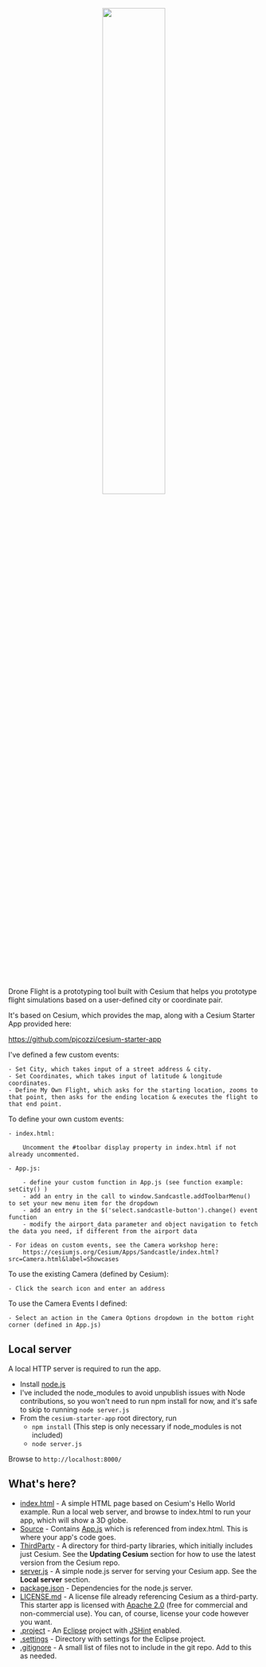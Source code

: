 <p align="center">
<a href="http://cesiumjs.org/">
<img src="https://github.com/AnalyticalGraphicsInc/cesium/wiki/logos/Cesium_Logo_Color.jpg" width="50%" />
</a>
</p>

Drone Flight is a prototyping tool built with Cesium that helps you prototype flight simulations based on a user-defined city or coordinate pair.

It's based on Cesium, which provides the map, along with a Cesium Starter App provided here:

https://github.com/pjcozzi/cesium-starter-app

I've defined a few custom events:

	- Set City, which takes input of a street address & city.
	- Set Coordinates, which takes input of latitude & longitude coordinates.
	- Define My Own Flight, which asks for the starting location, zooms to that point, then asks for the ending location & executes the flight to that end point.

To define your own custom events:

	- index.html:

		Uncomment the #toolbar display property in index.html if not already uncommented.

	- App.js:

		- define your custom function in App.js (see function example: setCity() )
		- add an entry in the call to window.Sandcastle.addToolbarMenu() to set your new menu item for the dropdown
		- add an entry in the $('select.sandcastle-button').change() event function
		- modify the airport_data parameter and object navigation to fetch the data you need, if different from the airport data

	- For ideas on custom events, see the Camera workshop here:
		https://cesiumjs.org/Cesium/Apps/Sandcastle/index.html?src=Camera.html&label=Showcases

To use the existing Camera (defined by Cesium):

	- Click the search icon and enter an address

To use the Camera Events I defined:

	- Select an action in the Camera Options dropdown in the bottom right corner (defined in App.js)

Local server
------------

A local HTTP server is required to run the app.

* Install [node.js](http://nodejs.org/)
* I've included the node_modules to avoid unpublish issues with Node contributions, so you won't need to run npm install for now, and it's safe to skip to running `node server.js`
* From the `cesium-starter-app` root directory, run
   * `npm install` (This step is only necessary if node_modules is not included)
   * `node server.js`

Browse to `http://localhost:8000/`

What's here?
------------

* [index.html](index.html) - A simple HTML page based on Cesium's Hello World example.  Run a local web server, and browse to index.html to run your app, which will show a 3D globe.
* [Source](Source/) - Contains [App.js](Source/App.js) which is referenced from index.html.  This is where your app's code goes.
* [ThirdParty](ThirdParty/) - A directory for third-party libraries, which initially includes just Cesium.  See the **Updating Cesium** section for how to use the latest version from the Cesium repo.
* [server.js](server.js) - A simple node.js server for serving your Cesium app.  See the **Local server** section.
* [package.json](package.json) - Dependencies for the node.js server.
* [LICENSE.md](LICENSE.md) - A license file already referencing Cesium as a third-party.  This starter app is licensed with [Apache 2.0](http://www.apache.org/licenses/LICENSE-2.0.html) (free for commercial and non-commercial use).  You can, of course, license your code however you want.
* [.project](.project) - An [Eclipse](http://www.eclipse.org/downloads/) project with [JSHint](http://www.jshint.com/) enabled.
* [.settings](.settings/) - Directory with settings for the Eclipse project.
* [.gitignore](.gitignore) - A small list of files not to include in the git repo.  Add to this as needed.
